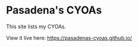 # Pasadena's CYOAs

This site lists my CYOAs.

View it live here: https://pasadenas-cyoas.github.io/
